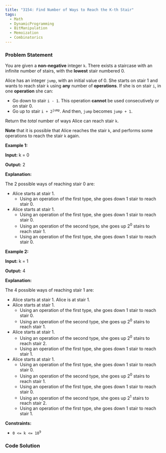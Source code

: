 ```yaml
---
title: "3154: Find Number of Ways to Reach the K-th Stair"
tags:
  - Math
  - DynamicProgramming
  - BitManipulation
  - Memoization
  - Combinatorics
---
```

### Problem Statement

<p>You are given a <strong>non-negative</strong> integer <code>k</code>. There exists a staircase with an infinite number of stairs, with the <strong>lowest</strong> stair numbered 0.</p>

<p>Alice has an integer <code>jump</code>, with an initial value of 0. She starts on stair 1 and wants to reach stair <code>k</code> using <strong>any</strong> number of <strong>operations</strong>. If she is on stair <code>i</code>, in one <strong>operation</strong> she can:</p>

<ul>
	<li>Go down to stair <code>i - 1</code>. This operation <strong>cannot</strong> be used consecutively or on stair 0.</li>
	<li>Go up to stair <code>i + 2<sup>jump</sup></code>. And then, <code>jump</code> becomes <code>jump + 1</code>.</li>
</ul>

<p>Return the <em>total</em> number of ways Alice can reach stair <code>k</code>.</p>

<p><strong>Note</strong> that it is possible that Alice reaches the stair <code>k</code>, and performs some operations to reach the stair <code>k</code> again.</p>


<p><strong class="example">Example 1:</strong></p>

<div class="example-block">
<p><strong>Input:</strong> <span class="example-io">k = 0</span></p>

<p><strong>Output:</strong> <span class="example-io">2</span></p>

<p><strong>Explanation:</strong></p>

<p>The 2 possible ways of reaching stair 0 are:</p>

<ul>
	<li>Alice starts at stair 1.
	<ul>
		<li>Using an operation of the first type, she goes down 1 stair to reach stair 0.</li>
	</ul>
	</li>
	<li>Alice starts at stair 1.
	<ul>
		<li>Using an operation of the first type, she goes down 1 stair to reach stair 0.</li>
		<li>Using an operation of the second type, she goes up 2<sup>0</sup> stairs to reach stair 1.</li>
		<li>Using an operation of the first type, she goes down 1 stair to reach stair 0.</li>
	</ul>
	</li>
</ul>
</div>

<p><strong class="example">Example 2:</strong></p>

<div class="example-block">
<p><strong>Input:</strong> <span class="example-io">k = 1</span></p>

<p><strong>Output:</strong> <span class="example-io">4</span></p>

<p><strong>Explanation:</strong></p>

<p>The 4 possible ways of reaching stair 1 are:</p>

<ul>
	<li>Alice starts at stair 1. Alice is at stair 1.</li>
	<li>Alice starts at stair 1.
	<ul>
		<li>Using an operation of the first type, she goes down 1 stair to reach stair 0.</li>
		<li>Using an operation of the second type, she goes up 2<sup>0</sup> stairs to reach stair 1.</li>
	</ul>
	</li>
	<li>Alice starts at stair 1.
	<ul>
		<li>Using an operation of the second type, she goes up 2<sup>0</sup> stairs to reach stair 2.</li>
		<li>Using an operation of the first type, she goes down 1 stair to reach stair 1.</li>
	</ul>
	</li>
	<li>Alice starts at stair 1.
	<ul>
		<li>Using an operation of the first type, she goes down 1 stair to reach stair 0.</li>
		<li>Using an operation of the second type, she goes up 2<sup>0</sup> stairs to reach stair 1.</li>
		<li>Using an operation of the first type, she goes down 1 stair to reach stair 0.</li>
		<li>Using an operation of the second type, she goes up 2<sup>1</sup> stairs to reach stair 2.</li>
		<li>Using an operation of the first type, she goes down 1 stair to reach stair 1.</li>
	</ul>
	</li>
</ul>
</div>


<p><strong>Constraints:</strong></p>

<ul>
	<li><code>0 &lt;= k &lt;= 10<sup>9</sup></code></li>
</ul>


### Code Solution

```python

```

